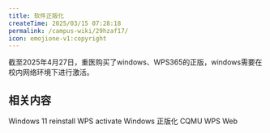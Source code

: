 ```yaml
---
title: 软件正版化
createTime: 2025/03/15 07:28:18
permalink: /campus-wiki/29hzaf17/
icon: emojione-v1:copyright
---
```


截至2025年4月27日，重医购买了windows、WPS365的正版，windows需要在校内网络环境下进行激活。

## 相关内容

<CardGrid>
<LinkCard icon="brandico:win8" href="/csdiy/computer-common-knowledge/update/Win11re-setup/" title="Win11电脑重装" >Windows 11 reinstall</LinkCard>
<LinkCard icon="arcticons:wpsoffice" href="/campus-wiki/common-softwares/office/WPS/" title="WPS Office激活及使用" >WPS activate</LinkCard>
<LinkCard icon="/icon/cqmu.svg" href="https://zbh.cqmu.edu.cn" title="信息门户-软件正版化" >Windows 正版化</LinkCard>
<LinkCard icon="/icon/cqmu.svg" href="https://wps365.cqmu.edu.cn/index.html" title="重庆医科大学WPS" >CQMU WPS Web</LinkCard>
</CardGrid>
